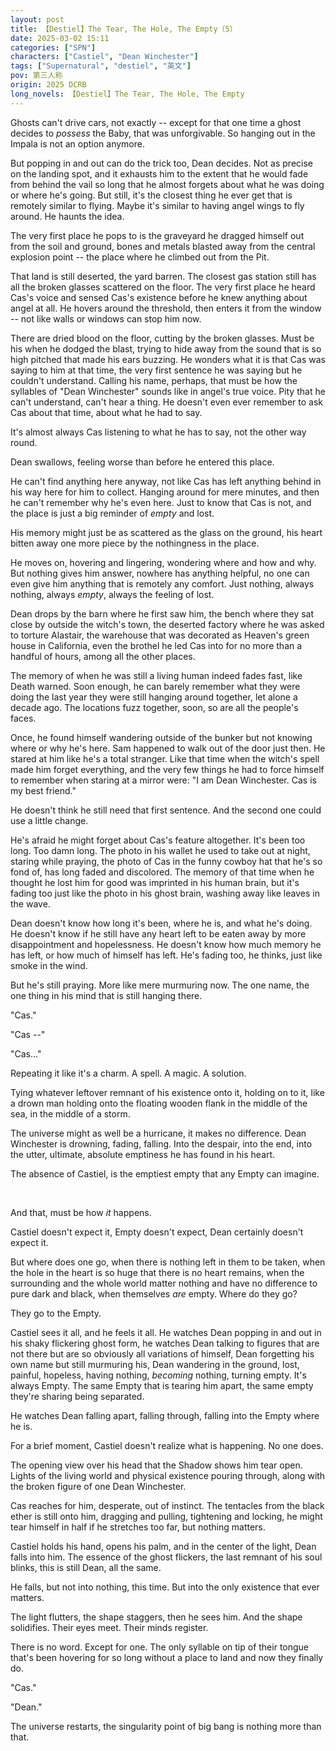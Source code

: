 ```yaml
---
layout: post
title: 【Destiel】The Tear, The Hole, The Empty（5）
date: 2025-03-02 15:11
categories: ["SPN"]
characters: ["Castiel", "Dean Winchester"]
tags: ["Supernatural", "destiel", "英文"]
pov: 第三人称
origin: 2025 DCRB
long_novels: 【Destiel】The Tear, The Hole, The Empty
---
```


Ghosts can't drive cars, not exactly -- except for that one time a ghost decides to *possess* the Baby, that was unforgivable. So hanging out in the Impala is not an option anymore.

But popping in and out can do the trick too, Dean decides. Not as precise on the landing spot, and it exhausts him to the extent that he would fade from behind the vail so long that he almost forgets about what he was doing or where he's going. But still, it's the closest thing he ever get that is remotely similar to flying. Maybe it's similar to having angel wings to fly around. He haunts the idea.

The very first place he pops to is the graveyard he dragged himself out from the soil and ground, bones and metals blasted away from the central explosion point -- the place where he climbed out from the Pit.

That land is still deserted, the yard barren. The closest gas station still has all the broken glasses scattered on the floor. The very first place he heard Cas's voice and sensed Cas's existence before he knew anything about angel at all. He hovers around the threshold, then enters it from the window -- not like walls or windows can stop him now.

There are dried blood on the floor, cutting by the broken glasses. Must be his when he dodged the blast, trying to hide away from the sound that is so high pitched that made his ears buzzing. He wonders what it is that Cas was saying to him at that time, the very first sentence he was saying but he couldn't understand. Calling his name, perhaps, that must be how the syllables of "Dean Winchester" sounds like in angel's true voice. Pity that he can't understand, can't hear a thing. He doesn't even ever remember to ask Cas about that time, about what he had to say.

It's almost always Cas listening to what he has to say, not the other way round.

Dean swallows, feeling worse than before he entered this place.

He can't find anything here anyway, not like Cas has left anything behind in his way here for him to collect. Hanging around for mere minutes, and then he can't remember why he's even here. Just to know that Cas is not, and the place is just a big reminder of *empty* and lost.

His memory might just be as scattered as the glass on the ground, his heart bitten away one more piece by the nothingness in the place.

He moves on, hovering and lingering, wondering where and how and why. But nothing gives him answer, nowhere has anything helpful, no one can even give him anything that is remotely any comfort. Just nothing, always nothing, always *empty*, always the feeling of lost.

Dean drops by the barn where he first saw him, the bench where they sat close by outside the witch's town, the deserted factory where he was asked to torture Alastair, the warehouse that was decorated as Heaven's green house in California, even the brothel he led Cas into for no more than a handful of hours, among all the other places.

The memory of when he was still a living human indeed fades fast, like Death warned. Soon enough, he can barely remember what they were doing the last year they were still hanging around together, let alone a decade ago. The locations fuzz together, soon, so are all the people's faces.

Once, he found himself wandering outside of the bunker but not knowing where or why he's here. Sam happened to walk out of the door just then. He stared at him like he's a total stranger. Like that time when the witch's spell made him forget everything, and the very few things he had to force himself to remember when staring at a mirror were: "I am Dean Winchester. Cas is my best friend."

He doesn't think he still need that first sentence. And the second one could use a little change.

He's afraid he might forget about Cas's feature altogether. It's been too long. Too damn long. The photo in his wallet he used to take out at night, staring while praying, the photo of Cas in the funny cowboy hat that he's so fond of, has long faded and discolored. The memory of that time when he thought he lost him for good was imprinted in his human brain, but it's fading too just like the photo in his ghost brain, washing away like leaves in the wave.

Dean doesn't know how long it's been, where he is, and what he's doing. He doesn't know if he still have any heart left to be eaten away by more disappointment and hopelessness. He doesn't know how much memory he has left, or how much of himself has left. He's fading too, he thinks, just like smoke in the wind.

But he's still praying. More like mere murmuring now. The one name, the one thing in his mind that is still hanging there.

"Cas."

"Cas --"

"Cas..."

Repeating it like it's a charm. A spell. A magic. A solution.

Tying whatever leftover remnant of his existence onto it, holding on to it, like a drown man holding onto the floating wooden flank in the middle of the sea, in the middle of a storm.

The universe might as well be a hurricane, it makes no difference. Dean Winchester is drowning, fading, falling. Into the despair, into the end, into the utter, ultimate, absolute emptiness he has found in his heart.

The absence of Castiel, is the emptiest empty that any Empty can imagine.

<br>

And that, must be how *it* happens.

Castiel doesn't expect it, Empty doesn't expect, Dean certainly doesn't expect it.

But where does one go, when there is nothing left in them to be taken, when the hole in the heart is so huge that there is no heart remains, when the surrounding and the whole world matter nothing and have no difference to pure dark and black, when themselves *are* empty. Where do they go?

They go to the Empty.

Castiel sees it all, and he feels it all. He watches Dean popping in and out in his shaky flickering ghost form, he watches Dean talking to figures that are not there but are so obviously all variations of himself, Dean forgetting his own name but still murmuring his, Dean wandering in the ground, lost, painful, hopeless, having nothing, *becoming* nothing, turning empty. It's always Empty. The same Empty that is tearing him apart, the same empty they're sharing being separated.

He watches Dean falling apart, falling through, falling into the Empty where he is.

For a brief moment, Castiel doesn't realize what is happening. No one does.

The opening view over his head that the Shadow shows him tear open. Lights of the living world and physical existence pouring through, along with the broken figure of one Dean Winchester.

Cas reaches for him, desperate, out of instinct. The tentacles from the black ether is still onto him, dragging and pulling, tightening and locking, he might tear himself in half if he stretches too far, but nothing matters.

Castiel holds his hand, opens his palm, and in the center of the light, Dean falls into him. The essence of the ghost flickers, the last remnant of his soul blinks, this is still Dean, all the same.

He falls, but not into nothing, this time. But into the only existence that ever matters.

The light flutters, the shape staggers, then he sees him. And the shape solidifies. Their eyes meet. Their minds register.

There is no word. Except for one. The only syllable on tip of their tongue that's been hovering for so long without a place to land and now they finally do.

"Cas."

"Dean."

The universe restarts, the singularity point of big bang is nothing more than that.
